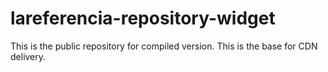 # lareferencia-repository-widget

This is the public repository for compiled version. This is the base for CDN delivery. 
